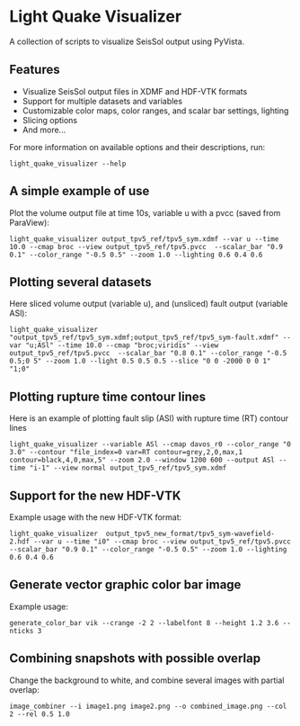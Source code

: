 # Light Quake Visualizer

A collection of scripts to visualize SeisSol output using PyVista.

## Features

- Visualize SeisSol output files in XDMF and HDF-VTK formats
- Support for multiple datasets and variables
- Customizable color maps, color ranges, and scalar bar settings, lighting
- Slicing options
- And more...

For more information on available options and their descriptions, run:

```
light_quake_visualizer --help
```

## A simple example of use

Plot the volume output file at time 10s, variable u with a pvcc (saved from ParaView):

```
light_quake_visualizer output_tpv5_ref/tpv5_sym.xdmf --var u --time 10.0 --cmap broc --view output_tpv5_ref/tpv5.pvcc  --scalar_bar "0.9 0.1" --color_range "-0.5 0.5" --zoom 1.0 --lighting 0.6 0.4 0.6
```

## Plotting several datasets

Here sliced volume output (variable u), and (unsliced) fault output (variable ASl):

```
light_quake_visualizer  "output_tpv5_ref/tpv5_sym.xdmf;output_tpv5_ref/tpv5_sym-fault.xdmf" --var "u;ASl" --time 10.0 --cmap "broc;viridis" --view output_tpv5_ref/tpv5.pvcc  --scalar_bar "0.8 0.1" --color_range "-0.5 0.5;0 5" --zoom 1.0 --light 0.5 0.5 0.5 --slice "0 0 -2000 0 0 1" "1;0"
```

## Plotting rupture time contour lines 

Here is an example of plotting fault slip (ASl) with rupture time (RT) contour lines
```
light_quake_visualizer --variable ASl --cmap davos_r0 --color_range "0 3.0" --contour "file_index=0 var=RT contour=grey,2,0,max,1 contour=black,4,0,max,5" --zoom 2.0 --window 1200 600 --output ASl --time "i-1" --view normal output_tpv5_ref/tpv5_sym.xdmf
```

## Support for the new HDF-VTK

Example usage with the new HDF-VTK format:
```
light_quake_visualizer  output_tpv5_new_format/tpv5_sym-wavefield-2.hdf --var u --time "i0" --cmap broc --view output_tpv5_ref/tpv5.pvcc  --scalar_bar "0.9 0.1" --color_range "-0.5 0.5" --zoom 1.0 --lighting 0.6 0.4 0.6
```

## Generate vector graphic color bar image

Example usage:

```
generate_color_bar vik --crange -2 2 --labelfont 8 --height 1.2 3.6 --nticks 3
```

## Combining snapshots with possible overlap

Change the background to white, and combine several images with partial overlap:

```
image_combiner --i image1.png image2.png --o combined_image.png --col 2 --rel 0.5 1.0
```
